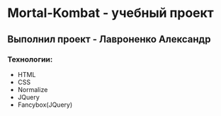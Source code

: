 # Mortal-Kombat - учебный проект
## Выполнил проект - Лавроненко Александр
### Технологии:
- HTML
- CSS
- Normalize
- JQuery
- Fancybox(JQuery)
